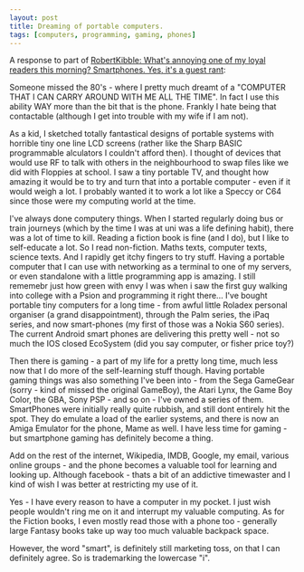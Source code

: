 ```yaml
---
layout: post
title: Dreaming of portable computers.
tags: [computers, programming, gaming, phones]
---
```

A response to part of [RobertKibble: What's annoying one of my loyal readers this morning? Smartphones. Yes, it's a guest rant](http://robertkibble.blogspot.co.uk/2015/02/whats-annoying-one-of-my-loyal-readers.html):

Someone missed the 80's - where I pretty much dreamt of a "COMPUTER THAT I CAN CARRY AROUND WITH ME ALL THE TIME". In fact I use this ability WAY more than the bit that is the phone. Frankly I hate being that contactable (although I get into trouble with my wife if I am not). 

As a kid, I sketched totally fantastical designs of portable systems with horrible tiny one line LCD screens (rather like the Sharp BASIC programmable alculators I couldn't afford then). I thought of devices that would use RF to talk with others in the neighbourhood to swap files like we did with Floppies at school. I saw a tiny portable TV, and thought how amazing it would be to try and turn that into a portable computer - even if it would weigh a lot. I probably wanted it to work a lot like a Speccy or C64 since those were my computing world at the time.

I've always done computery things. When I started regularly doing bus or train journeys (which by the time I was at uni was a life defining habit), there was a lot of time to kill. Reading a fiction book is fine (and I do), but I like to self-educate a lot. So I read non-fiction. Maths texts, computer texts, science texts. And I rapidly get itchy fingers to try stuff. 
Having a portable computer that I can use with networking as a terminal to one of my servers, or even standalone with a little programming app is amazing. I still rememebr just how green with envy I was when i saw the first guy walking into college with a Psion and programming it right there... I've bought portable tiny computers for a long time - from awful little Roladex personal organiser (a grand disappointment), through the Palm series, the iPaq series, and now smart-phones (my first of those was a Nokia S60 series). The current Android smart phones are delivering this pretty well - not so much the IOS closed EcoSystem (did you say computer, or fisher price toy?)

Then there is gaming - a part of my life for a pretty long time, much less now that I do more of the self-learning stuff though. Having portable gaming things was also something I've been into - from the Sega GameGear (sorry - kind of missed the original GameBoy), the Atari Lynx, the Game Boy Color, the GBA, Sony PSP - and so on - I've owned a series of them. SmartPhones were initially really quite rubbish, and still dont entirely hit the spot. They do emulate a load of the earlier systems, and there is now an Amiga Emulator for the phone, Mame as well. I have less time for gaming - but smartphone gaming has definitely become a thing.

Add on the rest of the internet, Wikipedia, IMDB, Google, my email, various online groups - and the phone becomes a valuable tool for learning and looking up. Although facebook - thats a bit of an addictive timewaster and I kind of wish I was better at restricting my use of it.

Yes - I have every reason to have a computer in my pocket. I just wish people wouldn't ring me on it and interrupt my valuable computing. As for the Fiction books, I even mostly read those with a phone too - generally large Fantasy books take up way too much valuable backpack space.

However, the word "smart", is definitely still marketing toss, on that I can definitely agree. So is trademarking the lowercase "i".
